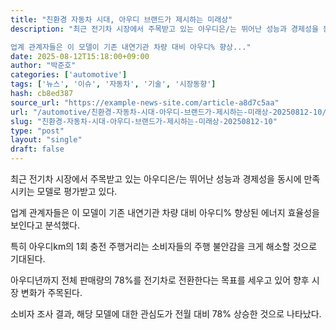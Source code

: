 ```yaml
---
title: "친환경 자동차 시대, 아우디 브랜드가 제시하는 미래상"
description: "최근 전기차 시장에서 주목받고 있는 아우디은/는 뛰어난 성능과 경제성을 동시에 만족시키는 모델로 평가받고 있다.

업계 관계자들은 이 모델이 기존 내연기관 차량 대비 아우디% 향상..."
date: 2025-08-12T15:18:00+09:00
author: "박준호"
categories: ['automotive']
tags: ['뉴스', '이슈', '자동차', '기술', '시장동향']
hash: cb8ed387
source_url: "https://example-news-site.com/article-a8d7c5aa"
url: "/automotive/친환경-자동차-시대-아우디-브랜드가-제시하는-미래상-20250812-10/"
slug: "친환경-자동차-시대-아우디-브랜드가-제시하는-미래상-20250812-10"
type: "post"
layout: "single"
draft: false
---
```


최근 전기차 시장에서 주목받고 있는 아우디은/는 뛰어난 성능과 경제성을 동시에 만족시키는 모델로 평가받고 있다.

업계 관계자들은 이 모델이 기존 내연기관 차량 대비 아우디% 향상된 에너지 효율성을 보인다고 분석했다.

특히 아우디km의 1회 충전 주행거리는 소비자들의 주행 불안감을 크게 해소할 것으로 기대된다.

아우디년까지 전체 판매량의 78%를 전기차로 전환한다는 목표를 세우고 있어 향후 시장 변화가 주목된다.

소비자 조사 결과, 해당 모델에 대한 관심도가 전월 대비 78% 상승한 것으로 나타났다.

